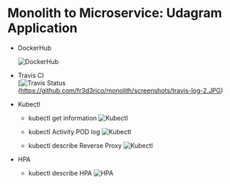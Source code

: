 # Monolith to Microservice: Udagram Application
- DockerHub

    ![DockerHub](https://github.com/fr3d3rico/monolith/screenshots/docker-hub-fr3d3rico.JPG)
    
    
- Travis CI  
[![Travis Status](https://github.com/fr3d3rico/monolith/screenshots/travis-log-1.JPG)(https://github.com/fr3d3rico/monolith/screenshots/travis-log-2.JPG)



- Kubectl

    - kubectl get information
    ![Kubectl](https://github.com/fr3d3rico/monolith/screenshots/kubectl-gets.JPG)

    - kubectl Activity POD log
    ![Kubectl](https://github.com/fr3d3rico/monolith/screenshots/kubectl-logs-pod-backend-user.JPG)
    
    - kubectl describe Reverse Proxy
    ![Kubectl](https://github.com/fr3d3rico/monolith/screenshots/kubectl-describe-service-reverse-proxy.JPG)

- HPA

    - kubectl describe HPA
    ![HPA](https://github.com/fr3d3rico/monolith/screenshots/kubectl-describe-hpa.JPG)



